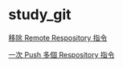 # study_git

[移除 Remote Respository 指令](https://git-scm.com/book/zh-tw/v1/Git-%E5%9F%BA%E7%A4%8E-%E8%88%87%E9%81%A0%E7%AB%AF%E5%8D%94%E5%90%8C%E5%B7%A5%E4%BD%9C)

[一次 Push 多個 Respository 指令](https://yami.io/git-multiple-origin/)
